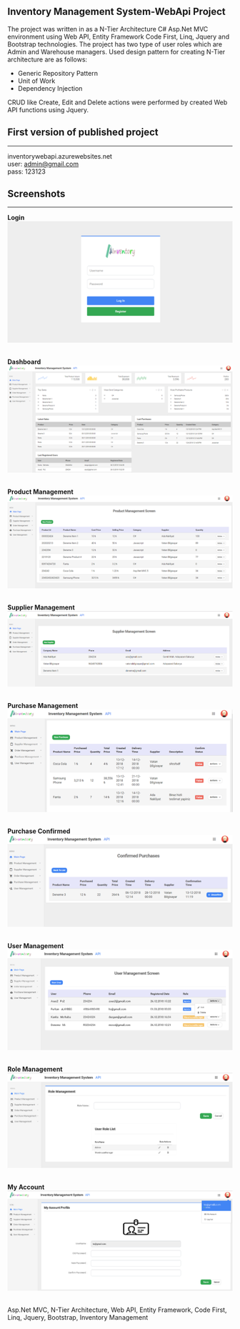 Inventory Management System-WebApi Project
---

The project was written in as a N-Tier Architecture C# Asp.Net MVC environment using Web API, Entity Framework Code First, Linq, Jquery and Bootstrap technologies. The project has two type of user roles which are Admin and Warehouse managers. Used design pattern for creating N-Tier architecture are as follows:
- Generic Repository Pattern
- Unit of Work
- Dependency Injection

CRUD like Create, Edit and Delete actions were performed by created Web API functions using Jquery.

## First version of published project
---
inventorywebapi.azurewebsites.net                
user: admin@gmail.com                    
pass: 123123

## Screenshots
---

<b>Login</b><br>
<img src="images/Login.PNG" /></br></br>

<b>Dashboard</b><br>
<img src="images/Dashboard.png" /></br></br>

<b>Product Management</b><br>
<img src="images/ProductManagement.png" /></br></br>

<b>Supplier Management</b><br>
<img src="images/SupplierManagement.png" /></br></br>

<b>Purchase Management</b><br>
<img src="images/PurchaseManagement.png" /></br></br>

<b>Purchase Confirmed</b><br>
<img src="images/PurchaseConfirmed.png" /></br></br>

<b>User Management</b><br>
<img src="images/UserManagement.png" /></br></br>

<b>Role Management</b><br>
<img src="images/RoleManagement.png" /></br></br>

<b>My Account</b><br>
<img src="images/MyAccount.png" /></br></br>

Asp.Net MVC, N-Tier Architecture, Web API, Entity Framework, Code First, Linq, Jquery, Bootstrap, Inventory Management
